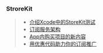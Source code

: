 ### StroreKit

> - [介绍Xcode中的StoreKit测试](https://developer.apple.com/wwdc20/10659)
> - [订阅服务架构](https://developer.apple.com/wwdc20/10671)
> - [App内购买项目的新内容](https://developer.apple.com/wwdc20/10661)
> - [用优惠代码助力你的订阅推广](https://developer.apple.com/videos/play/tech-talks/10868)